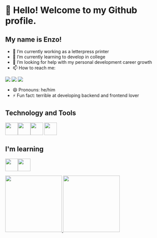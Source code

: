 # 👋 Hello! Welcome to my Github profile.
## My name is Enzo!

- 🔭 I’m currently working as a letterpress printer
- 🌱 I’m currently learning to develop in college
- 🤔 I’m looking for help with my personal development career growth
- 📫 How to reach me:
<div>
<a href="https://instagram.com/enzospelegrini/" target="_blank"><img src="https://img.shields.io/badge/-Instagram-%23E4405F?style=for-the-badge&logo=instagram&logoColor=white" target="_blank"></a>
<a href = "mailto:e.pelegrini@aluno.ifsp.edu.br"><img src="https://img.shields.io/badge/Gmail-D14836?style=for-the-badge&logo=gmail&logoColor=white" target="_blank"></a>
<a href="https://www.linkedin.com/in/enzo-pelegrini-26b20a206/" target="_blank"><img src="https://img.shields.io/badge/-LinkedIn-%230077B5?style=for-the-badge&logo=linkedin&logoColor=white" target="_blank"></a>   
</div>

- 😄 Pronouns: he/him
- ⚡ Fun fact: terrible at developing backend and frontend lover



## Technology and Tools
<img src="https://cdn.jsdelivr.net/gh/devicons/devicon/icons/css3/css3-original-wordmark.svg" width="40" height="40"/><img src="https://cdn.jsdelivr.net/gh/devicons/devicon/icons/html5/html5-original-wordmark.svg" width="40" height="40" /><img src="https://cdn.jsdelivr.net/gh/devicons/devicon/icons/illustrator/illustrator-line.svg" width="40" height="40" /> <img src="https://cdn.jsdelivr.net/gh/devicons/devicon/icons/photoshop/photoshop-line.svg" width="40" height="40" />

## I'm learning
<img src="https://cdn.jsdelivr.net/gh/devicons/devicon/icons/c/c-original.svg" width="40" height="40" /><img src="https://cdn.jsdelivr.net/gh/devicons/devicon/icons/microsoftsqlserver/microsoftsqlserver-plain.svg" width="40" height="40" />
          

<div>
<a href="https://github.com/epelegrini">
<img height="180em" src="https://github-readme-stats.vercel.app/api/top-langs/?username=epelegrini&layout=compact&langs_count=7&theme=dracula"/>
<img height="180em" src="https://github-readme-stats.vercel.app/api?username=epelegrini&show_icons=true&theme=dracula&include_all_commits=true&count_private=true"/>
</div>
          

          
          
          
          
